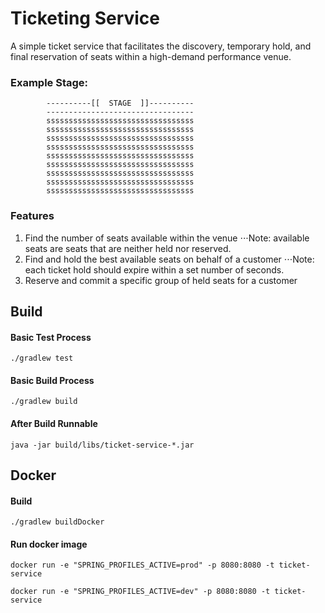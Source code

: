 # Ticketing Service

A simple ticket service that facilitates the discovery, temporary hold, and final reservation of seats within a high-demand performance venue.

### Example Stage:
```aidl
        ----------[[  STAGE  ]]----------
        ---------------------------------
        sssssssssssssssssssssssssssssssss
        sssssssssssssssssssssssssssssssss
        sssssssssssssssssssssssssssssssss
        sssssssssssssssssssssssssssssssss
        sssssssssssssssssssssssssssssssss
        sssssssssssssssssssssssssssssssss
        sssssssssssssssssssssssssssssssss
        sssssssssssssssssssssssssssssssss
        sssssssssssssssssssssssssssssssss
```

### Features 

1. Find the number of seats available within the venue
⋅⋅⋅Note: available seats are seats that are neither held nor reserved.
2. Find and hold the best available seats on behalf of a customer
⋅⋅⋅Note: each ticket hold should expire within a set number of seconds.
3. Reserve and commit a specific group of held seats for a customer


## Build

#### Basic Test Process

`./gradlew test`

#### Basic Build Process

`./gradlew build`

#### After Build Runnable

`java -jar build/libs/ticket-service-*.jar`


## Docker

#### Build

`./gradlew buildDocker`

#### Run docker image

`docker run -e "SPRING_PROFILES_ACTIVE=prod" -p 8080:8080 -t ticket-service`

`docker run -e "SPRING_PROFILES_ACTIVE=dev" -p 8080:8080 -t ticket-service`
